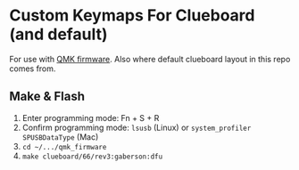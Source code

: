 # Custom Keymaps For Clueboard (and default)
For use with [QMK firmware](https://docs.qmk.fm). Also where default clueboard layout in this repo comes from.

## Make & Flash
1. Enter programming mode: Fn + S + R
2. Confirm programming mode: `lsusb` (Linux) or `system_profiler SPUSBDataType` (Mac) 
3. `cd ~/.../qmk_firmware`
4. `make clueboard/66/rev3:gaberson:dfu`
